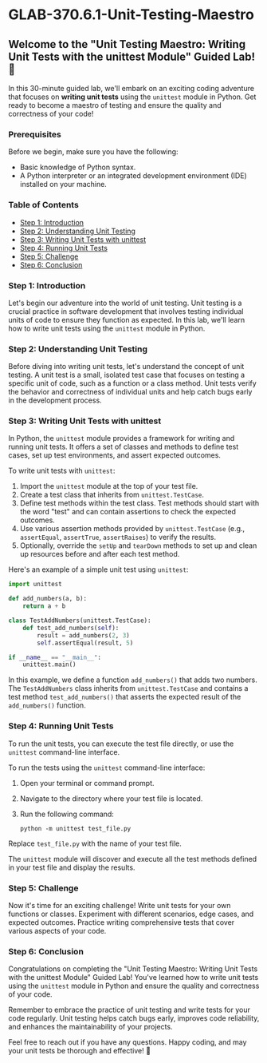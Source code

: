 # GLAB-370.6.1-Unit-Testing-Maestro

## Welcome to the "Unit Testing Maestro: Writing Unit Tests with the unittest Module" Guided Lab! 🚀

In this 30-minute guided lab, we'll embark on an exciting coding adventure that focuses on **writing unit tests** using the `unittest` module in Python. Get ready to become a maestro of testing and ensure the quality and correctness of your code!

### Prerequisites

Before we begin, make sure you have the following:

- Basic knowledge of Python syntax.
- A Python interpreter or an integrated development environment (IDE) installed on your machine.

### Table of Contents

- [Step 1: Introduction](#step-1-introduction)
- [Step 2: Understanding Unit Testing](#step-2-understanding-unit-testing)
- [Step 3: Writing Unit Tests with unittest](#step-3-writing-unit-tests-with-unittest)
- [Step 4: Running Unit Tests](#step-4-running-unit-tests)
- [Step 5: Challenge](#step-5-challenge)
- [Step 6: Conclusion](#step-6-conclusion)

### Step 1: Introduction

Let's begin our adventure into the world of unit testing. Unit testing is a crucial practice in software development that involves testing individual units of code to ensure they function as expected. In this lab, we'll learn how to write unit tests using the `unittest` module in Python.

### Step 2: Understanding Unit Testing

Before diving into writing unit tests, let's understand the concept of unit testing. A unit test is a small, isolated test case that focuses on testing a specific unit of code, such as a function or a class method. Unit tests verify the behavior and correctness of individual units and help catch bugs early in the development process.

### Step 3: Writing Unit Tests with unittest

In Python, the `unittest` module provides a framework for writing and running unit tests. It offers a set of classes and methods to define test cases, set up test environments, and assert expected outcomes.

To write unit tests with `unittest`:

1. Import the `unittest` module at the top of your test file.
2. Create a test class that inherits from `unittest.TestCase`.
3. Define test methods within the test class. Test methods should start with the word "test" and can contain assertions to check the expected outcomes.
4. Use various assertion methods provided by `unittest.TestCase` (e.g., `assertEqual`, `assertTrue`, `assertRaises`) to verify the results.
5. Optionally, override the `setUp` and `tearDown` methods to set up and clean up resources before and after each test method.

Here's an example of a simple unit test using `unittest`:

```python
import unittest

def add_numbers(a, b):
    return a + b

class TestAddNumbers(unittest.TestCase):
    def test_add_numbers(self):
        result = add_numbers(2, 3)
        self.assertEqual(result, 5)

if __name__ == "__main__":
    unittest.main()
```

In this example, we define a function `add_numbers()` that adds two numbers. The `TestAddNumbers` class inherits from `unittest.TestCase` and contains a test method `test_add_numbers()` that asserts the expected result of the `add_numbers()` function.

### Step 4: Running Unit Tests

To run the unit tests, you can execute the test file directly, or use the `unittest` command-line interface.

To run the tests using the `unittest` command-line interface:

1. Open your terminal or command prompt.
2. Navigate to the directory where your test file is located.
3. Run the following command:

   ```
   python -m unittest test_file.py
   ```

  

 Replace `test_file.py` with the name of your test file.

The `unittest` module will discover and execute all the test methods defined in your test file and display the results.

### Step 5: Challenge

Now it's time for an exciting challenge! Write unit tests for your own functions or classes. Experiment with different scenarios, edge cases, and expected outcomes. Practice writing comprehensive tests that cover various aspects of your code.

### Step 6: Conclusion

Congratulations on completing the "Unit Testing Maestro: Writing Unit Tests with the unittest Module" Guided Lab! You've learned how to write unit tests using the `unittest` module in Python and ensure the quality and correctness of your code.

Remember to embrace the practice of unit testing and write tests for your code regularly. Unit testing helps catch bugs early, improves code reliability, and enhances the maintainability of your projects.

Feel free to reach out if you have any questions. Happy coding, and may your unit tests be thorough and effective! 🎉
